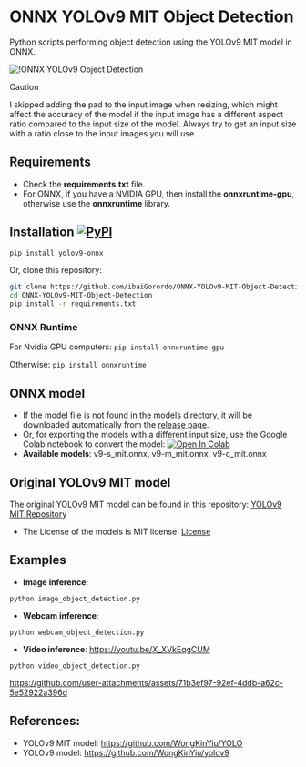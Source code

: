 # ONNX YOLOv9 MIT Object Detection
 Python scripts performing object detection using the YOLOv9 MIT model in ONNX.
 
![!ONNX YOLOv9 Object Detection](https://github.com/user-attachments/assets/a4237b6e-53f1-4c51-be3a-bd8369c1991c)

> [!CAUTION]
> I skipped adding the pad to the input image when resizing, which might affect the accuracy of the model if the input image has a different aspect ratio compared to the input size of the model. Always try to get an input size with a ratio close to the input images you will use.

## Requirements

 * Check the **requirements.txt** file.
 * For ONNX, if you have a NVIDIA GPU, then install the **onnxruntime-gpu**, otherwise use the **onnxruntime** library.

## Installation [![PyPI](https://img.shields.io/pypi/v/yolov9-onnx?color=2BAF2B)](https://pypi.org/project/yolov9-onnx/)

```bash
pip install yolov9-onnx
```
Or, clone this repository:
```bash
git clone https://github.com/ibaiGorordo/ONNX-YOLOv9-MIT-Object-Detection.git
cd ONNX-YOLOv9-MIT-Object-Detection
pip install -r requirements.txt
```
### ONNX Runtime
For Nvidia GPU computers:
`pip install onnxruntime-gpu`

Otherwise:
`pip install onnxruntime`

## ONNX model
- If the model file is not found in the models directory, it will be downloaded automatically from the [release page](https://github.com/ibaiGorordo/ONNX-YOLOv9-MIT-ObjectDetection/releases/tag/0.1.0).
- Or, for exporting the models with a different input size, use the Google Colab notebook to convert the model: [![Open In Colab](https://colab.research.google.com/assets/colab-badge.svg)](https://colab.research.google.com/drive/1KPFC-BLL7i7kQJFYq-1JACFiTzPYyOsC?usp=sharing)
- **Available models**: v9-s_mit.onnx, v9-m_mit.onnx, v9-c_mit.onnx

## Original YOLOv9 MIT model
The original YOLOv9 MIT model can be found in this repository: [YOLOv9 MIT Repository](https://github.com/WongKinYiu/YOLO)
- The License of the models is MIT license: [License](https://github.com/WongKinYiu/YOLO/blob/main/LICENSE)

## Examples

 * **Image inference**:
 ```
 python image_object_detection.py
 ```

 * **Webcam inference**:
 ```
 python webcam_object_detection.py
 ```

 * **Video inference**: https://youtu.be/X_XVkEqgCUM
 ```
 python video_object_detection.py
 ```

https://github.com/user-attachments/assets/71b3ef97-92ef-4ddb-a62c-5e52922a396d

## References:
* YOLOv9 MIT model: https://github.com/WongKinYiu/YOLO
* YOLOv9 model: https://github.com/WongKinYiu/yolov9
